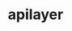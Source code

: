 ---
codehost: https://github.com/https://github.com/apilayer
facebook: https://facebook.com/apilayer
linkedin: https://linkedin.com/company/apilayer
logohandle: apilayer
sort: apilayer
title: apilayer
twitter: https://x.com/apilayernet
website: https://apilayer.com/
---